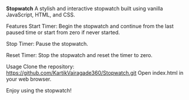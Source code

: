 **Stopwatch**
A stylish and interactive stopwatch built using vanilla JavaScript, HTML, and CSS.

Features
Start Timer: Begin the stopwatch and continue from the last paused time or start from zero if never started.

Stop Timer: Pause the stopwatch.

Reset Timer: Stop the stopwatch and reset the timer to zero.

Usage
Clone the repository: https://github.com/KartikVairagade360/Stopwatch.git
Open index.html in your web browser.

Enjoy using the stopwatch!

